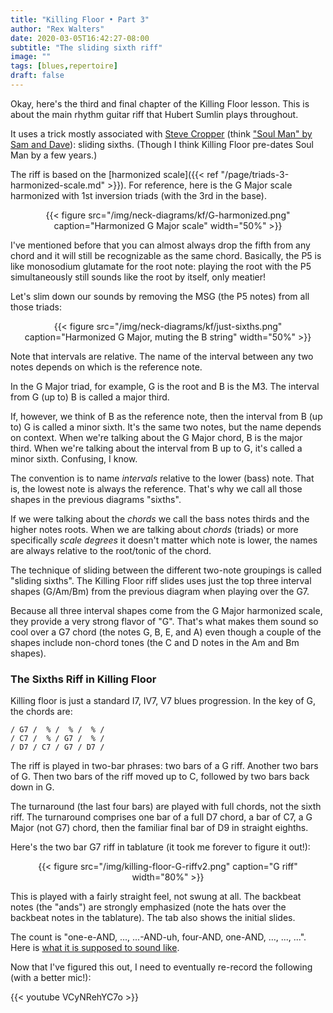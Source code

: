 ```yaml
---
title: "Killing Floor • Part 3"
author: "Rex Walters"
date: 2020-03-05T16:42:27-08:00
subtitle: "The sliding sixth riff"
image: ""
tags: [blues,repertoire]
draft: false
---
```


Okay, here's the third and final chapter of the Killing Floor lesson. This is about the main rhythm guitar riff that Hubert Sumlin plays throughout.

It uses a trick mostly associated with [Steve Cropper](https://en.wikipedia.org/wiki/Steve_Cropper) (think ["Soul Man" by Sam and Dave](https://youtu.be/pYh-LwbUwoQ)): sliding sixths. (Though I think Killing Floor pre-dates Soul Man by a few years.)

<!--more-->

The riff is based on the [harmonized scale]({{< ref "/page/triads-3-harmonized-scale.md" >}}). For reference, here is the G Major scale harmonized with 1st inversion triads (with the 3rd in the base).

<center>
  {{< figure src="/img/neck-diagrams/kf/G-harmonized.png" caption="Harmonized G Major scale" width="50%" >}}
</center>

I've mentioned before that you can almost always drop the fifth from any chord and it will still be recognizable as the same chord. Basically, the P5 is like monosodium glutamate for the root note: playing the root with the P5 simultaneously still sounds like the root by itself, only meatier!

Let's slim down our sounds by removing the MSG (the P5 notes) from all those triads:

<center>
  {{< figure src="/img/neck-diagrams/kf/just-sixths.png" caption="Harmonized G Major, muting the B string" width="50%" >}}
</center>

Note that intervals are relative. The name of the interval between any two notes depends on which is the reference note.

In the G Major triad, for example, G is the root and B is the M3. The interval from G (up to) B is called a major third.

If, however, we think of B as the reference note, then the interval from B (up to) G is called a minor sixth. It's the same two notes, but the name depends on context. When we're talking about the G Major chord, B is the major third. When we're talking about the interval from B up to G, it's called a minor sixth. Confusing, I know.

The convention is to name *intervals* relative to the lower (bass) note. That is, the lowest note is always the reference. That's why we call all those shapes in the previous diagrams "sixths".

If we were talking about the *chords* we call the bass notes thirds and the higher notes roots. When we are talking about *chords* (triads) or more specifically *scale degrees* it doesn't matter which note is lower, the names are always relative to the root/tonic of the chord.

The technique of sliding between the different two-note groupings is called "sliding sixths". The Killing Floor riff slides uses just the top three interval shapes (G/Am/Bm) from the previous diagram when playing over the G7.

Because all three interval shapes come from the G Major harmonized scale, they provide a very strong flavor of "G". That's what makes them sound so cool over a G7 chord (the notes G, B, E, and A) even though a couple of the shapes include non-chord tones (the C and D notes in the Am and Bm shapes).

### The Sixths Riff in Killing Floor

Killing floor is just a standard I7, IV7, V7 blues progression. In the key of G, the chords are:

    / G7 /  % /  % /  % /
    / C7 /  % / G7 /  % /
    / D7 / C7 / G7 / D7 /

The riff is played in two-bar phrases: two bars of a G riff. Another two bars of G. Then two bars of the riff moved up to C, followed by two bars back down in G.

The turnaround (the last four bars) are played with full chords, not the sixth riff. The turnaround comprises one bar of a full D7 chord, a bar of C7, a G Major (not G7) chord, then the familiar final bar of D9 in straight eighths.

Here's the two bar G7 riff in tablature (it took me forever to figure it out!):

<center>
  {{< figure src="/img/killing-floor-G-riffv2.png" caption="G riff" width="80%" >}}
</center>

This is played with a fairly straight feel, not swung at all. The backbeat notes (the "ands") are strongly emphasized (note the hats over the backbeat notes in the tablature). The tab also shows the initial slides.

The count is "one-e-AND, ..., ...-AND-uh, four-AND, one-AND, ..., ..., ...". Here is [what it is supposed to sound like](/gp7/G7-sixths-riff.mp3).

Now that I've figured this out, I need to eventually re-record the following (with a better mic!):

{{< youtube VCyNRehYC7o  >}}
